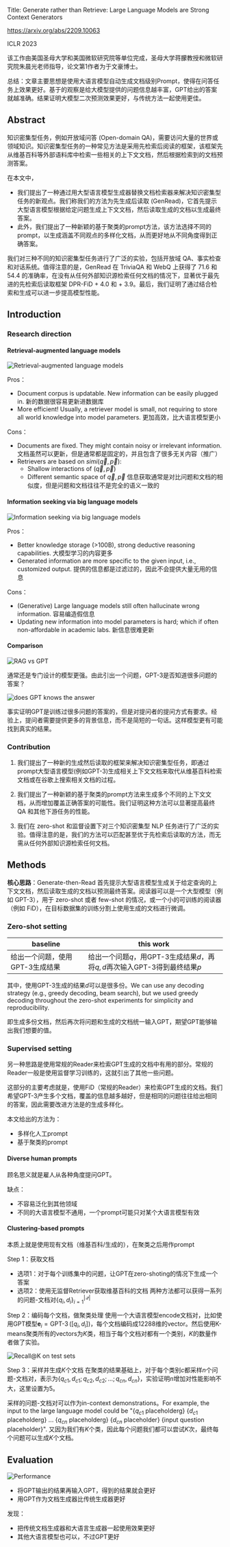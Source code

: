 Title: Generate rather than Retrieve: Large Language Models are Strong Context Generators

https://arxiv.org/abs/2209.10063

ICLR 2023

该工作由美国圣母大学和美国微软研究院等单位完成，圣母大学蒋朦教授和微软研究院朱晨光老师指导，论文第1作者为于文豪博士。

总结：文章主要思想是使用大语言模型自动生成文档级别Prompt，使得在问答任务上效果更好。基于的观察是给大模型提供的问题信息越丰富，GPT给出的答案就越准确。结果证明大模型二次预测效果更好，与传统方法一起使用更佳。

## Abstract

知识密集型任务，例如开放域问答 (Open-domain QA)，需要访问大量的世界或领域知识。知识密集型任务的一种常见方法是采用先检索后阅读的框架，该框架先从维基百科等外部语料库中检索一些相关的上下文文档，然后根据检索到的文档预测答案。

在本文中，
- 我们提出了一种通过用大型语言模型生成器替换文档检索器来解决知识密集型任务的新观点。我们称我们的方法为先生成后读取 (GenRead)，它首先提示大型语言模型根据给定问题生成上下文文档，然后读取生成的文档以生成最终答案。
- 此外，我们提出了一种新颖的基于聚类的prompt方法，该方法选择不同的prompt，以生成涵盖不同观点的多样化文档，从而更好地从不同角度得到正确答案。

我们对三种不同的知识密集型任务进行了广泛的实验，包括开放域 QA、事实检查和对话系统。值得注意的是，GenRead 在 TriviaQA 和 WebQ 上获得了 71.6 和 54.4 的准确率，在没有从任何外部知识源检索任何文档的情况下，显著优于最先进的先检索后读取框架 DPR-FiD + 4.0 和 + 3.9。最后，我们证明了通过结合检索和生成可以进一步提高模型性能。

## Introduction

### Research direction

#### Retrieval-augmented language models

![Retrieval-augmented language models](../../../../Attachments/4.%20Artificial%20intelligence/3.%20Applications/Recommender%20system/+Papers/GenRead/IMG-20240212100317144.png)

Pros：
- Document corpus is updatable. New information can be easily plugged in.
	新的数据很容易更新进数据库
- More efficient! Usually, a retriever model is small, not requiring to store all world knowledge into model parameters.
	更加高效，比大语言模型更小

Cons：
- Documents are fixed. They might contain noisy or irrelevant information.
	文档虽然可以更新，但是通常都是固定的，并且包含了很多无关内容（推广）
- Retrievers are based on $simi(\vec{q}, \vec{p})$:
	- Shallow interactions of $(\vec{q}, \vec{p})$
	- Different semantic space of $\vec{q}, \vec{p}$
	信息获取通常是对比问题和文档的相似度，但是问题和文档往往不是完全的语义一致的

#### Information seeking via big language models

![Information seeking via big language models](../../../../Attachments/4.%20Artificial%20intelligence/3.%20Applications/Recommender%20system/+Papers/GenRead/IMG-20240212100317159.png)

Pros：
- Better knowledge storage (>100B), strong deductive reasoning capabilities.
	大模型学习的内容更多
- Generated information are more specific to the given input, i.e., customized output.
	提供的信息都是过滤过的，因此不会提供大量无用的信息

Cons：
- (Generative) Large language models still often hallucinate wrong information.
	容易编造假信息
- Updating new information into model parameters is hard; which if often non-affordable in academic labs.
	新信息很难更新

#### Comparison

![RAG vs GPT](../../../../Attachments/4.%20Artificial%20intelligence/3.%20Applications/Recommender%20system/+Papers/GenRead/IMG-20240212100317171.png)

通常还是专门设计的模型更强。由此引出一个问题，GPT-3是否知道很多问题的答案？

![does GPT knows the answer](../../../../Attachments/4.%20Artificial%20intelligence/3.%20Applications/Recommender%20system/+Papers/GenRead/IMG-20240212100317185.png)

事实证明GPT是训练过很多问题的答案的，但是对提问者的提问方式有要求。经验上，提问者需要提供更多的背景信息，而不是简短的一句话。这样模型更有可能找到真实的结果。

### Contribution

1. 我们提出了一种新的生成然后读取的框架来解决知识密集型任务，即通过prompt大型语言模型(例如GPT-3)生成相关上下文文档来取代从维基百科检索文档或在谷歌上搜索相关文档的过程。

2. 我们提出了一种新颖的基于聚类的prompt方法来生成多个不同的上下文文档，从而增加覆盖正确答案的可能性。我们证明这种方法可以显著提高最终 QA 和其他下游任务的性能。

3. 我们在 zero-shot 和监督设置下对三个知识密集型 NLP 任务进行了广泛的实验。值得注意的是，我们的方法可以匹配甚至优于先检索后读取的方法，而无需从任何外部知识源检索任何文档。

## Methods

**核心思路**：Generate-then-Read 首先提示大型语言模型生成关于给定查询的上下文文档，然后读取生成的文档以预测最终答案。阅读器可以是一个大型模型（例如 GPT-3），用于 zero-shot 或者 few-shot 的情况，或一个小的可训练的阅读器（例如 FiD），在目标数据集的训练分割上使用生成的文档进行微调。

### Zero-shot setting

| baseline                        | this work |
| ------------------------------- | --------- |
| 给出一个问题，使用GPT-3生成结果 | 给出一个问题$q$，用GPT-3生成结果$d$，再将$q,d$再次输入GPT-3得到最终结果$p$          |

其中，使用GPT-3生成的结果$d$可以是很多份。We can use any decoding strategy (e.g., greedy decoding, beam search), but we used greedy decoding throughout the zero-shot experiments for simplicity and reproducibility.

即生成多份文档，然后再次将问题和生成的文档统一输入GPT，期望GPT能够输出我们想要的值。

### Supervised setting

另一种思路是使用常规的Reader来检索GPT生成的文档中有用的部分。常规的Reader一般是使用监督学习训练的，这就引出了其他一些问题。

这部分的主要考虑就是，使用FiD（常规的Reader）来检索GPT生成的文档。我们希望GPT-3产生多个文档，覆盖的信息越多越好，但是相同的问题往往给出相同的答案，因此需要改进方法是的生成多样化。

本文给出的方法为：
- 多样化人工prompt
- 基于聚类的prompt

#### Diverse human prompts

顾名思义就是雇人从各种角度提问GPT。

缺点：
- 不容易泛化到其他领域
- 不同的大语言模型不通用，一个prompt可能只对某个大语言模型有效

#### Clustering-based prompts

本质上就是使用现有文档（维基百科/生成的），在聚类之后用作prompt

Step 1：获取文档
- 选项1：对于每个训练集中的问题，让GPT在zero-shoting的情况下生成一个答案
- 选项2：使用无监督Retriever获取维基百科的文档
两种方法都可以获得一系列的问题-文档对$\left\{q_{i}, d_{i}\right\}_{i=1}^{|\mathcal{Q}|}$

Step 2：编码每个文档，做聚类处理
使用一个大语言模型encode文档对，比如使用GPT模型$\mathbf{e}_{i}=\operatorname{GPT-3}\left(\left[q_{i}, d_{i}\right]\right)$，每个文档编码成12288维的vector。然后使用K-means聚类所有的vectors为$K$类，相当于每个文档对都有一个类别，$K$的数量作者做了实验。

![Recall@K on test sets](../../../../Attachments/4.%20Artificial%20intelligence/3.%20Applications/Recommender%20system/+Papers/GenRead/IMG-20240212100317203.png)

Step 3：采样并生成$K$个文档
在聚类的结果基础上，对于每个类别$c$都采样$n$个问题-文档对，表示为$\left\{q_{c 1}, d_{c 1} ; q_{c 2}, d_{c 2} ; \ldots ; q_{c n}, d_{c n}\right\}$，实验证明$n$增加对性能影响不大，这里设置为5。

采样的问题-文档对可以作为in-context demonstrations。For example, the input to the
large language model could be "{$q_{c1}$ placeholderg} {$d_{c1}$ placeholderg} ... {$q_{cn}$ placeholderg} {$d_{cn}$
placeholder} {input question placeholder}". 又因为我们有$K$个类，因此每个问题我们都可以尝试$K$次，最终每个问题可以生成$K$个文档。

## Evaluation

![Performance](../../../../Attachments/4.%20Artificial%20intelligence/3.%20Applications/Recommender%20system/+Papers/GenRead/IMG-20240212100317215.png)

- 将GPT输出的结果再输入GPT，得到的结果就会更好
- 用GPT作为文档生成器比传统生成器更好

发现：
- 把传统文档生成器和大语言生成器一起使用效果更好
- 其他大语言模型也可以，不过GPT更好










